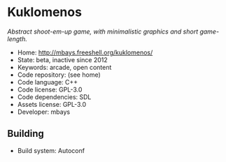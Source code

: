 # Kuklomenos

_Abstract shoot-em-up game, with minimalistic graphics and short game-length._

- Home: http://mbays.freeshell.org/kuklomenos/
- State: beta, inactive since 2012
- Keywords: arcade, open content
- Code repository: (see home)
- Code language: C++
- Code license: GPL-3.0
- Code dependencies: SDL
- Assets license: GPL-3.0
- Developer: mbays

## Building

- Build system: Autoconf
